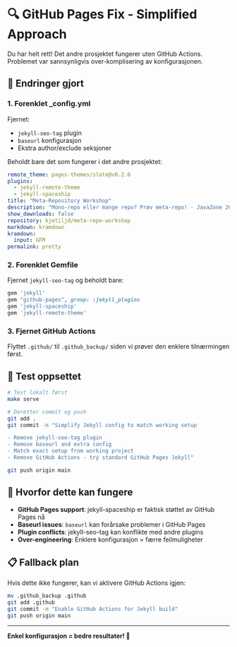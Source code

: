 # 🔍 GitHub Pages Fix - Simplified Approach

Du har helt rett! Det andre prosjektet fungerer uten GitHub Actions. Problemet var sannsynligvis over-komplisering av konfigurasjonen.

## 🔄 Endringer gjort

### 1. Forenklet _config.yml
Fjernet:
- `jekyll-seo-tag` plugin 
- `baseurl` konfigurasjon
- Ekstra author/exclude seksjoner

Beholdt bare det som fungerer i det andre prosjektet:
```yaml
remote_theme: pages-themes/slate@v0.2.0
plugins:
  - jekyll-remote-theme  
  - jekyll-spaceship
title: "Meta-Repository Workshop"
description: "Mono-repo eller mange repo? Prøv meta-repo! - JavaZone 2025"
show_downloads: false
repository: kjetiljd/meta-repo-workshop
markdown: kramdown
kramdown:
  input: GFM
permalink: pretty
```

### 2. Forenklet Gemfile
Fjernet `jekyll-seo-tag` og beholdt bare:
```ruby
gem 'jekyll'
gem "github-pages", group: :jekyll_plugins
gem 'jekyll-spaceship'  
gem 'jekyll-remote-theme'
```

### 3. Fjernet GitHub Actions
Flyttet `.github/` til `.github_backup/` siden vi prøver den enklere tilnærmingen først.

## 🚀 Test oppsettet

```bash
# Test lokalt først
make serve

# Deretter commit og push
git add .
git commit -m "Simplify Jekyll config to match working setup

- Remove jekyll-seo-tag plugin
- Remove baseurl and extra config  
- Match exact setup from working project
- Remove GitHub Actions - try standard GitHub Pages Jekyll"

git push origin main
```

## 🎯 Hvorfor dette kan fungere

- **GitHub Pages support**: jekyll-spaceship er faktisk støttet av GitHub Pages nå
- **Baseurl issues**: `baseurl` kan forårsake problemer i GitHub Pages
- **Plugin conflicts**: jekyll-seo-tag kan konflikte med andre plugins
- **Over-engineering**: Enklere konfigurasjon = færre feilmuligheter

## 📋 Fallback plan

Hvis dette ikke fungerer, kan vi aktivere GitHub Actions igjen:
```bash
mv .github_backup .github
git add .github
git commit -m "Enable GitHub Actions for Jekyll build"
git push origin main
```

---

**Enkel konfigurasjon = bedre resultater! 🎯**
